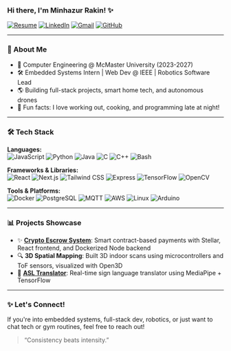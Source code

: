 ### Hi there, I'm Minhazur Rakin! ✨

[![Resume](https://img.shields.io/badge/-Resume-grey?style=for-the-badge&logo=readme)](https://www.minhazcodes.com)
[![LinkedIn](https://img.shields.io/badge/-LinkedIn-blue?style=for-the-badge&logo=linkedin&logoColor=white)](https://linkedin.com/in/minhazur-rakin)
[![Gmail](https://img.shields.io/badge/-Email-D14836?style=for-the-badge&logo=gmail&logoColor=white)](mailto:rakinm@mcmaster.ca)
[![GitHub](https://img.shields.io/badge/-GitHub-181717?style=for-the-badge&logo=github)](https://github.com/MinhazCodes-R)

---

### 👤 About Me
- 🌱 Computer Engineering @ McMaster University (2023-2027)
- 🛠️ Embedded Systems Intern | Web Dev @ IEEE | Robotics Software Lead
- 🌎 Building full-stack projects, smart home tech, and autonomous drones
- 🌟 Fun facts: I love working out, cooking, and programming late at night!

---

### 🛠️ Tech Stack

**Languages:**  
![JavaScript](https://img.shields.io/badge/-JavaScript-F7DF1E?style=flat&logo=javascript&logoColor=black)
![Python](https://img.shields.io/badge/-Python-3776AB?style=flat&logo=python&logoColor=white)
![Java](https://img.shields.io/badge/-Java-007396?style=flat&logo=java&logoColor=white)
![C](https://img.shields.io/badge/-C-00599C?style=flat&logo=c&logoColor=white)
![C++](https://img.shields.io/badge/-C++-00599C?style=flat&logo=c%2B%2B&logoColor=white)
![Bash](https://img.shields.io/badge/-Bash-4EAA25?style=flat&logo=gnubash&logoColor=white)

**Frameworks & Libraries:**  
![React](https://img.shields.io/badge/-React-61DAFB?style=flat&logo=react&logoColor=black)
![Next.js](https://img.shields.io/badge/-Next.js-000000?style=flat&logo=next.js&logoColor=white)
![Tailwind CSS](https://img.shields.io/badge/-Tailwind-06B6D4?style=flat&logo=tailwindcss&logoColor=white)
![Express](https://img.shields.io/badge/-Express-000000?style=flat&logo=express&logoColor=white)
![TensorFlow](https://img.shields.io/badge/-TensorFlow-FF6F00?style=flat&logo=tensorflow&logoColor=white)
![OpenCV](https://img.shields.io/badge/-OpenCV-5C3EE8?style=flat&logo=opencv&logoColor=white)

**Tools & Platforms:**  
![Docker](https://img.shields.io/badge/-Docker-2496ED?style=flat&logo=docker&logoColor=white)
![PostgreSQL](https://img.shields.io/badge/-PostgreSQL-4169E1?style=flat&logo=postgresql&logoColor=white)
![MQTT](https://img.shields.io/badge/-MQTT-660066?style=flat)
![AWS](https://img.shields.io/badge/-AWS-232F3E?style=flat&logo=amazonaws&logoColor=white)
![Linux](https://img.shields.io/badge/-Linux-FCC624?style=flat&logo=linux&logoColor=black)
![Arduino](https://img.shields.io/badge/-Arduino-00979D?style=flat&logo=arduino&logoColor=white)

---

### 📊 Projects Showcase

- ✨ **[Crypto Escrow System](https://www.linkedin.com/posts/minhazur-rakin_wow-this-post-was-long-overdue-had-activity-7336959400865079296-DX0D)**: Smart contract-based payments with Stellar, React frontend, and Dockerized Node backend
- 🔍 **3D Spatial Mapping**: Built 3D indoor scans using microcontrollers and ToF sensors, visualized with Open3D
- 👋 **[ASL Translator](https://minhazcodes.com/projectsdone/#asltranslator)**: Real-time sign language translator using MediaPipe + TensorFlow

---

### ✨ Let's Connect!
If you're into embedded systems, full-stack dev, robotics, or just want to chat tech or gym routines, feel free to reach out!

> “Consistency beats intensity.”
